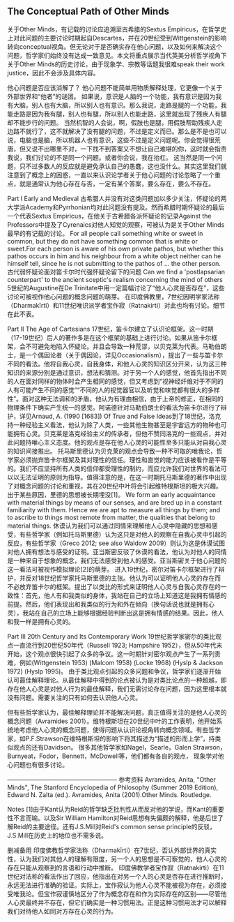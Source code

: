 ## The Conceptual Path of Other Minds

关于Other Minds，有记载的讨论应追溯至古希腊的Sextus Empiricus，在哲学史上对此问题的主要讨论时期起自Descartes，并在20世纪受到Wittgenstein的影响转向conceptual视角。但无论对于是否确实存在他心问题，以及如何来解决这个问题，哲学家们始终没有达成一致意见。本文将重点展示当代英美分析哲学视角下关于Other Minds的历史讨论，由于现象学、宗教等话题我很难speak their work justice，因此不会涉及具体内容。

他心问题是否应该消解了？
他心问题不能简单用物质解释处理，它更像一个关于外部世界和“他者”的谜团。
如果说，意识是人脑的一个功能，我有意识是因为我有大脑，别人也有大脑，所以别人也有意识。那么我说，走路是腿的一个功能，我能走路是因为我有腿，别人也有腿，所以别人也能走路，这里就出现了残疾人有腿却不能步行的问题。
当然机智的人会说，啊，假肢也是腿，用假肢帮助残疾人走边路不就行了，这不就解决了没有腿的问题，不过是定义而已。那么是不是也可以说，电脑也是脑，所以机器人也有意识，这些不过是定义问题呢。你会觉得很荒唐，但又说不出哪里不对，一下找不到答案又不想让自己难堪的你，这时就会指责我说，我们讨论的不是同一个问题。或者你会说，我在抬杠。
这当然是同一个问题，只不过多数人的反应就是避免承认自己的愚蠢，这也没什么。其实这里我们就注意到了概念上的困惑，一直以来认识论学者关于他心问题的讨论忽略了一个重点，就是通常认为他心存在与否，一定有某个答案，要么存在，要么不存在。

Part I Early and Medieval
古希腊人并没有对这类问题加以多少关注，怀疑论的两大学派Academy和Pyrrhonian均对此问题没有提及。然而希腊时期怀疑论的最后一个代表Sextus Empiricus，在他关于古希腊各派怀疑论的记录Against the Professors中提及了Cyrenaics对他人知觉的观察，可被认为是关于Other Minds最早的有记载的讨论。
For all people call something white or sweet in common, but they do not have something common that is white or sweet.For each person is aware of his own private pathos, but whether this pathos occurs in him and his neighbour from a white object neither can he himself tell, since he is not submitting to the pathos of ... the other person.
古代弱怀疑论面对笛卡尔时代强怀疑论留下的问题
Can we find a 'postlapsarian counterpart' to the ancient sceptic's realism concerning the mind of others
5世纪的Augustine在De Trinitate中用一定篇幅讨论了“他人心灵是否存在”，这些讨论可被视作他心问题的概念问题的萌芽。
在印度佛教里，7世纪因明学家法称（Dharmakīrti）和11世纪唯识派学者宝作寂（Ratnakirti）对此也均有讨论。细节在此不表。

Part II The Age of Cartesians
17世纪，笛卡尔建立了认识论框架。这一时期（17-19世纪）后人的著作多是在这个框架的基础上进行讨论。如果从笛卡尔框架，会不可避免地陷入怀疑论。并且会导致一种荒谬，以贝克莱为代表。马勒伯朗士，是一个偶因论者（关于偶因论，详见Occasionalism），提出了一些与笛卡尔不同的看法。他将自我心灵，自我身体，和他人心灵的知识区分开来，认为这三种知识的来源分别是通过意识，想法和猜测。对于另一个人的感觉，他首先指出不同的人在面对同样的物体时会产生相同的感觉，但又考虑到“视神经纤维对于不同的人有可能产生不同的感觉”“不同的人的视觉器官以及听觉和味觉都有很大的多样性”。面对这种无法调和的矛盾，他认为有理由相信，由于上帝的修正，在相同的物理条件下确实产生统一的感觉。阿诺德针对马勒伯朗士的看法为笛卡尔进行了辩护，详见Arnaud, A. (1990 [1683]) Of True and False Ideas到了18世纪，洛克持一种经验主义看法，他认为除了人类，一些其他生物甚至是宇宙远方的物种也可能拥有心灵。贝克莱是洛克经验主义的传承者，但他不赞同洛克的一些观点，并对此问题持唯心主义态度。他的观点是存在他人心灵的可能性至多只能从对自我心灵的知识间接推出。
托马斯里德认为贝克莱的观点会导致一种不可取的唯我论，哲学家必须抛弃笛卡尔框架及其对理性的信任。理性和直觉的能力应该被看作是平等的。我们不应坚持所有人类的信仰都受理性的制约，而应允许我们对世界的看法可以以无法证明的原则为指导。值得注意的是，在这一时期托马斯里德的著作中出现了对概念问题的讨论和重视，其在20世纪中叶将会引起维特根斯坦的极大兴趣。出于某些原因，里德的思想被长期埋没[1]。
We form an early acquaintance with material things by means of our senses, and are bred up in a constant familiarity with them. Hence we are apt to measure all things by them; and to ascribe to things most remote from matter, the qualities that belong to material things.
休谟认为我们可以通过同情来理解他人心灵中隐藏的思想和感受，有些哲学家（例如托马斯里德）认为这只是对他人的观察在自我心灵中引起的反应，有些哲学家（Greco 2012; see also Waldow 2009）则认为这是休谟试图对他人拥有想法与感受的证明。亚当斯密反驳了休谟的看法，他认为对他人的同情是一种来自于想象的概念，我们无法感受到他人的感受。亚当斯密关于他心问题的这一看法可被视作模拟理论[2]的萌芽。
进入19世纪，密尔对笛卡尔框架进行了辩护，并反对18世纪哲学家托马斯里德的主张。他认为可以证明他人心灵的存在而不必放弃笛卡尔的框架。提出了以类比的形式来证明他人心灵与自我心灵存在的一致性：首先，他人有和我类似的身体，我站在自己的立场上知道这是我拥有情感的前提。然后，他们表现出和我类似的行为和外在倾向（换句话说也就是拥有心灵），我站在自己的立场上能够根据经验判断出这是拥有情感的结果。因此，他人和我一样是拥有心灵的。

Part III 20th Century and Its Contemporary Work
19世纪哲学家密尔的类比观点一直流行到20世纪50年代（Russell 1923; Hampshire 1952），但从50年代末开始，这个观点很快引起了众多的争议。这一时期针对密尔观点产生了一系列责难，例如(Wittgenstein 1953) (Malcom 1958) (Locke 1968) (Hyslp & Jackson 1972) (Hyslp 1995)。
由于类比观点引起的众多问题和争议，哲学家们逐渐开始认可最佳解释理论。从最佳解释中得到的论点被认为是对类比论点的一种超越，即存在他人心灵是对他人行为的最佳解释，我们无需讨论存在问题，因为这里根本就没有问题。需要关注的只有如何去认识他人心灵。

但有些哲学家认为，最佳解释理论并不能解决问题，真正值得关注的是他人心灵的概念问题（Avramides 2001）。维特根斯坦在20世纪中叶的工作表明，他开始系统地考虑他人心灵的概念问题，使得问题从认识论视角转向概念领域。有些哲学家，如P.F.Strawson在维特根斯坦的影响下将其描述为“描述的形而上学”，持类似观点的还有Davidson。
 很多其他哲学家如Nagel，Searle，Galen Strawson，Burnyeat，Fodor，Bennett，McDowell等，他们都有各自的观点，
 现象学对他心问题也有很多讨论。

——————————————————
参考资料
Avramides, Anita, "Other Minds", The Stanford Encyclopedia of Philosophy (Summer 2019 Edition), Edward N. Zalta (ed.).
Avramides, Anita (2001).Other Minds. Routledge.

Notes
[1]由于Kant认为Reid的哲学缺乏批判性从而反对他的学说，而Kant的重要性不言而喻。以及Sir William Hamilton对Reid思想有失偏颇的解释，他是后世了解Reid的主要途径。还有J.S.Mill对Reid's common sense principle的反驳，J.S.Mill在历史上的地位也不需多说。


删减备用
印度佛教哲学家法称（Dharmakīrti）在7世纪，否认外部世界的真实性，认为我们对其他人的理解有限度，另一个人的思想是不可察觉的，他人心灵的存在只能从观察到的言语和行动中推断。
印度佛教学者宝作寂（Ratnakirti）在11世纪对法称的看法作出了回应，他指出在对另一个人的心灵是否存在进行推断时，永远无法进行准确的验证。实际上，宝作寂认为他人心灵不能被视为存在，必须接受唯我论。但宝作寂谨慎地区分了作为概念存在和作为实际存在的区别——尽管他人心灵最终并不存在，但它们确实是一种习惯用法。正是这种习惯用法才可以解释我们对待他人如同对方存在心灵的行为。
